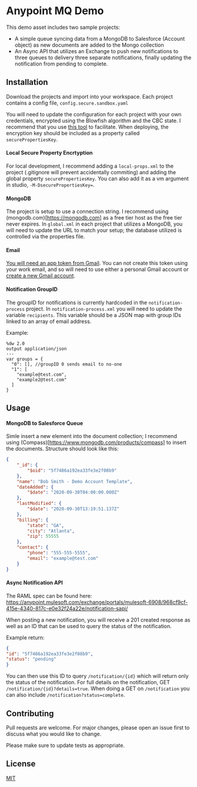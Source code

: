 # Anypoint MQ Demo

This demo asset includes two sample projects:
* A simple queue syncing data from a MongoDB to Salesforce (Account object) as new documents are added to the Mongo collection
* An Async API that utilizes an Exchange to push new notifications to three queues to delivery three separate notifications, finally updating the notification from pending to complete.



## Installation

Download the projects and import into your workspace. Each project contains a config file, `config.secure.sandbox.yaml`

You will need to update the configuration for each project with your own credentials, encrypted using the Blowfish algorithm and the CBC state. I recommend that you use [this tool](https://secure-properties-api.us-e1.cloudhub.io/) to facilitate. When deploying, the encryption key should be included as a property called `securePropertiesKey`.

#### Local Secure Property Encrtyption
For local development, I recommend adding a `local-props.xml` to the project (.gitignore will prevent accidentally commiting) and adding the global property `securePropertiesKey`. You can also add it as a vm argument in studio, `-M-DsecurePropertiesKey=`.

#### MongoDB
The project is setup to use a connection string. I recommend using (mongodb.com)[https://mongodb.com] as a free tier host as the free tier never expires.
In `global.xml` in each project that utilizes a MongoDB, you will need to update the URL to match your setup; the database utilized is controlled via the properties file.

#### Email
[You will need an app token from Gmail](https://support.google.com/mail/answer/185833?hl=en). You can not create this token using your work email, and so will need to use either a personal Gmail account or [create a new Gmail account](https://accounts.google.com/signup).

#### Notification GroupID

The groupID for notifications is currently hardcoded in the `notification-process` project. In `notification-process.xml` you will need to update the variable `recipients`. This variable should be a JSON map with group IDs linked to an array of email address.

Example:

```dataweave
%dw 2.0
output application/json
---
var groups = {
  "0": [], //groupID 0 sends email to no-one
  "1": [
    "example@test.com",
    "example2@test.com"
  ]
}
```

## Usage

#### MongoDB to Salesforce Queue

Simle insert a new element into the document collection; I recommend using (Compass)[https://www.mongodb.com/products/compass] to insert the documents. Structure should look like this:

```JSON
{
    "_id": {
        "$oid": "5f7486a192ea33fe3e2f08b9"
    },
    "name": "Bob Smith - Demo Account Template",
    "dateAdded": {
        "$date": "2020-09-30T04:00:00.000Z"
    },
    "lastModified": {
        "$date": "2020-09-30T13:19:51.137Z"
    },
    "billing": {
        "state": "GA",
        "city": "Atlanta",
        "zip": 55555
    },
    "contact": {
        "phone": "555-555-5555",
        "email": "example@test.com"
    }
}
```

#### Async Notification API

The RAML spec can be found here: https://anypoint.mulesoft.com/exchange/portals/mulesoft-6908/968cf9cf-415e-4340-817c-e0e32f24a22e/notification-sapi/

When posting a new notification, you will receive a 201 created response as well as an ID that can be used to query the status of the notification.

Example return:

```JSON
{
"id": "5f7486a192ea33fe3e2f08b9",
"status": "pending"
}
```

You can then use this ID to query `/notification/{id}` which will return only the status of the notification. For full details on the notification, GET `/notification/{id}?details=true`. When doing a GET on `/notification` you can also include `/notification?status=complete`.

## Contributing
Pull requests are welcome. For major changes, please open an issue first to discuss what you would like to change.

Please make sure to update tests as appropriate.

## License
[MIT](https://choosealicense.com/licenses/mit/)
